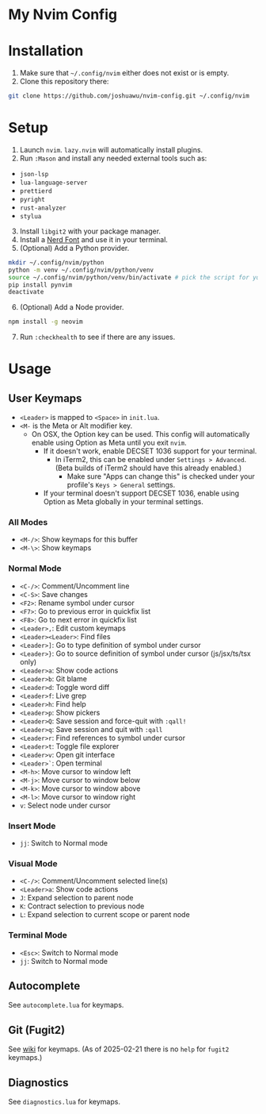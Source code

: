 # My Nvim Config

# Installation

1. Make sure that `~/.config/nvim` either does not exist or is empty.
2. Clone this repository there:

```sh
git clone https://github.com/joshuawu/nvim-config.git ~/.config/nvim
```

# Setup

1. Launch `nvim`. `lazy.nvim` will automatically install plugins.
2. Run `:Mason` and install any needed external tools such as:

- `json-lsp`
- `lua-language-server`
- `prettierd`
- `pyright`
- `rust-analyzer`
- `stylua`

3. Install `libgit2` with your package manager.
4. Install a [Nerd Font](https://www.nerdfonts.com/) and use it in your terminal.
5. (Optional) Add a Python provider.

```sh
mkdir ~/.config/nvim/python
python -m venv ~/.config/nvim/python/venv
source ~/.config/nvim/python/venv/bin/activate # pick the script for your shell
pip install pynvim
deactivate
```

6. (Optional) Add a Node provider.

```sh
npm install -g neovim
```

7. Run `:checkhealth` to see if there are any issues.

# Usage

## User Keymaps

- `<Leader>` is mapped to `<Space>` in `init.lua`.
- `<M-` is the Meta or Alt modifier key.
  - On OSX, the Option key can be used. This config will automatically enable using Option as Meta until you exit `nvim`.
    - If it doesn't work, enable DECSET 1036 support for your terminal.
      - In iTerm2, this can be enabled under `Settings > Advanced`. (Beta builds of iTerm2 should have this already enabled.)
        - Make sure "Apps can change this" is checked under your profile's `Keys > General` settings.
    - If your terminal doesn't support DECSET 1036, enable using Option as Meta globally in your terminal settings.

### All Modes

- `<M-/>`: Show keymaps for this buffer
- `<M-\>`: Show keymaps

### Normal Mode

- `<C-/>`: Comment/Uncomment line
- `<C-S>`: Save changes
- `<F2>`: Rename symbol under cursor
- `<F7>`: Go to previous error in quickfix list
- `<F8>`: Go to next error in quickfix list
- `<Leader>,`: Edit custom keymaps
- `<Leader><Leader>`: Find files
- `<Leader>]`: Go to type definition of symbol under cursor
- `<Leader>}`: Go to source definition of symbol under cursor (js/jsx/ts/tsx only)
- `<Leader>a`: Show code actions
- `<Leader>b`: Git blame
- `<Leader>d`: Toggle word diff
- `<Leader>f`: Live grep
- `<Leader>h`: Find help
- `<Leader>p`: Show pickers
- `<Leader>Q`: Save session and force-quit with `:qall!`
- `<Leader>q`: Save session and quit with `:qall`
- `<Leader>r`: Find references to symbol under cursor
- `<Leader>t`: Toggle file explorer
- `<Leader>v`: Open git interface
- ``<Leader>`​``: Open terminal
- `<M-h>`: Move cursor to window left
- `<M-j>`: Move cursor to window below
- `<M-k>`: Move cursor to window above
- `<M-l>`: Move cursor to window right
- `v`: Select node under cursor

### Insert Mode

- `jj`: Switch to Normal mode

### Visual Mode

- `<C-/>`: Comment/Uncomment selected line(s)
- `<Leader>a`: Show code actions
- `J`: Expand selection to parent node
- `K`: Contract selection to previous node
- `L`: Expand selection to current scope or parent node

### Terminal Mode

- `<Esc>`: Switch to Normal mode
- `jj`: Switch to Normal mode

## Autocomplete

See `autocomplete.lua` for keymaps.

## Git (Fugit2)

See [wiki](https://github.com/SuperBo/fugit2.nvim/wiki/%E2%8C%A8%EF%B8%8F-Usage-and-Keymap) for keymaps.
(As of 2025-02-21 there is no `help` for `fugit2` keymaps.)

## Diagnostics

See `diagnostics.lua` for keymaps.
